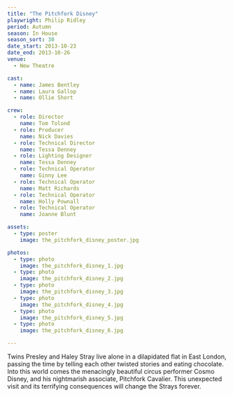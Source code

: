 ```yaml
---
title: "The Pitchfork Disney"
playwright: Philip Ridley
period: Autumn
season: In House
season_sort: 30
date_start: 2013-10-23
date_end: 2013-10-26
venue:
  - New Theatre

cast:
  - name: James Bentley
  - name: Laura Gallop
  - name: Ollie Short

crew:
  - role: Director
    name: Tom Tolond
  - role: Producer
    name: Nick Davies
  - role: Technical Director
    name: Tessa Denney
  - role: Lighting Designer
    name: Tessa Denney
  - role: Technical Operator
    name: Ginny Lee
  - role: Technical Operator
    name: Matt Richards
  - role: Technical Operator
    name: Holly Pownall
  - role: Technical Operator
    name: Joanne Blunt

assets:
  - type: poster
    image: the_pitchfork_disney_poster.jpg

photos:
  - type: photo
    image: the_pitchfork_disney_1.jpg
  - type: photo
    image: the_pitchfork_disney_2.jpg
  - type: photo
    image: the_pitchfork_disney_3.jpg
  - type: photo
    image: the_pitchfork_disney_4.jpg
  - type: photo
    image: the_pitchfork_disney_5.jpg
  - type: photo
    image: the_pitchfork_disney_6.jpg

---
```

Twins Presley and Haley Stray live alone in a dilapidated flat in East London, passing the time by telling each other twisted stories and eating chocolate. Into this world comes the menacingly beautiful circus performer Cosmo Disney, and his nightmarish associate, Pitchfork Cavalier. This unexpected visit and its terrifying consequences will change the Strays forever.

